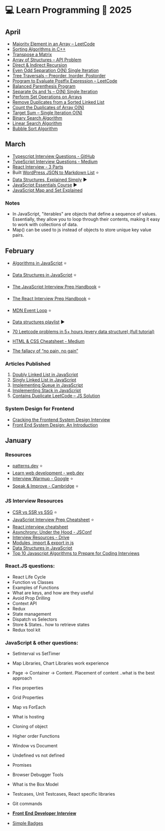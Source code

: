 # 💻 Learn Programming 📆 2025

## April
* [Majority Element in an Array – LeetCode](https://matrixread.com/majority-element-in-an-array/)
* [Sorting Algorithms in C++](https://matrixread.com/sorting-algorithmsin-in-c/)
* [Transpose a Matrix](https://matrixread.com/transpose-a-matrix/)
* [Array of Structures – API Problem](https://matrixread.com/array-of-structures-api-problem/)
* [Direct & Indirect Recursion](https://matrixread.com/direct-indirect-recursion/)
* [Even Odd Separation O(N) Single Iteration](https://matrixread.com/even-odd-separation-on-single-iteration/)
* [Tree Traversals – Preorder, Inorder, Postorder](https://matrixread.com/tree-traversals-preorder-inorder-postorder/)
* [Program to Evaluate Postfix Expression – LeetCode](https://matrixread.com/program-to-evaluate-postfix-expression-leetcode/)
* [Balanced Parenthesis Program](https://matrixread.com/balanced-parenthesis-program/)
* [Separate 0s and 1s – O(N) Single Iteration](https://matrixread.com/separate-0s-and-1s-on-single-iteration/)
* [Perform Set Operations on Arrays](https://matrixread.com/perform-set-operations-on-arrays/)
* [Remove Duplicates from a Sorted Linked List](https://matrixread.com/remove-duplicates-from-a-sorted-linked-list/)
* [Count the Duplicates of Array O(N)](https://matrixread.com/count-the-duplicates-of-array-on/)
* [Target Sum – Single Iteration O(N)](https://matrixread.com/target-sum-single-iteration/)
* [Binary Search Algorithm](https://matrixread.com/binary-search-algorithm/)
* [Linear Search Algorithm](https://matrixread.com/linear-search-algorithm/)
* [Bubble Sort Algorithm](https://matrixread.com/bubble-sort-algorithm/)

## March
- [Typescript Interview Questions - GitHub](https://github.com/Devinterview-io/typescript-interview-questions)
- [TypeScript Interview Questions - Medium](https://nabendu82.medium.com/typescript-interview-questions-80d4bb1e9733)
- [React Interview - 3 Parts](https://dev.to/atulbhattsystem32/series/16015)
- Built [WordPress JSON to Markdown List](https://codepen.io/abhiramready/full/XJWaYKR) ⭐
- [Data Structures, Explained Simply](https://www.youtube.com/watch?v=O9v10jQkm5c&ab_channel=SajjaadKhader) ▶️
- [JavaScript Essentials Course](https://www.youtube.com/watch?v=876aSEUA_8c&ab_channel=freeCodeCamp.org) ▶️
- [JavaScript Map and Set Explained](https://www.youtube.com/watch?v=hLgUTM3FOII&ab_channel=JavaScriptMastery)

### Notes
- In JavaScript, "iterables" are objects that define a sequence of values. Essentially, they allow you to loop through their contents, making it easy to work with collections of data.
- Map() can be used to js instead of objects to store unique key value pairs.

## February
- [Algorithms in JavaScript](https://www.freecodecamp.org/news/introduction-to-algorithms-with-javascript-examples/) ⭐
- [Data Structures in JavaScript](https://www.freecodecamp.org/news/data-structures-in-javascript-with-examples/) ⭐
- [The JavaScript Interview Prep Handbook](https://www.freecodecamp.org/news/js-interview-prep-handbook/) ⭐
- [The React Interview Prep Handbook](https://www.freecodecamp.org/news/react-interview-prep-handbook/) ⭐
- [MDN Event Loop](https://developer.mozilla.org/en-US/docs/Web/JavaScript/Event_loop) ⭐
- [Data structures playlist](https://www.youtube.com/playlist?list=PLDV1Zeh2NRsB6SWUrDFW2RmDotAfPbeHu) ▶️
- [70 Leetcode problems in 5+ hours (every data structure) (full tutorial)](https://www.youtube.com/watch?v=lvO88XxNAzs&ab_channel=stoneycodes)
- [HTML & CSS Cheatsheet - Medium](https://hanwenzhang123.medium.com/html-css-cheatsheet-q-a-concepts-you-need-to-know-to-pass-tech-interview-88e0960ae167)

- [The fallacy of “no pain, no gain”](https://www.ryanhoover.me/post/the-fallacy-of-no-pain-no-gain)

### Articles Published
1. [Doubly Linked List in JavaScript](https://matrixread.com/doubly-linked-list-in-javascript/)
2. [Singly Linked List in JavaScript](https://matrixread.com/singly-linked-list-in-javascript/)
3. [Implementing Queue in JavaScript](https://matrixread.com/implementing-queue-in-javascript/)
4. [Implementing Stack in JavaScript](https://matrixread.com/implementing-stack-in-javascript/)
5. [Contains Duplicate LeetCode – JS Solution](https://matrixread.com/contains-duplicate-leetcode-js-solution/)

### System Design for Frontend
- [Cracking the Frontend System Design Interview](https://medhat.dev/blog/cracking-frontend-system-design-interview/)
- [Front End System Design: An Introduction](https://www.greatfrontend.com/front-end-system-design-playbook/introduction)

## January

### Resources
- [patterns.dev](https://www.patterns.dev/) ⭐
- [Learn web development - web.dev](https://web.dev/learn/)
- [Interview Warmup - Google](https://grow.google/certificates/interview-warmup/) ⭐
- [Speak & Improve - Cambridge](https://speakandimprove.com/) ⭐

### JS Interview Resources
- [CSR vs SSR vs SSG](https://dev.to/pahanperera/visual-explanation-and-comparison-of-csr-ssr-ssg-and-isr-34ea) ⭐
- [JavaScript Interview Prep Cheatsheet](https://www.freecodecamp.org/news/javascript-interview-prep-cheatsheet) ⭐
- [React interview cheatsheet](https://www.aaspinwall.com/react-cheatsheet)
- [Asynchrony: Under the Hood - JSConf](https://www.youtube.com/watch?v=SrNQS8J67zc&ab_channel=JSConf)
- [Interview Resources - Drive](https://drive.google.com/drive/folders/1Tyg6araAH1YXTzPydiMsP6Xtxl2mQ2QD?usp=sharing)
- [Modules, import & export in js](https://www.freecodecamp.org/news/javascript-modules-explained-with-examples/)
- [Data Structures in JavaScript](https://www.freecodecamp.org/news/data-structures-in-javascript-with-examples/)
- [Top 10 Javascript Algorithms to Prepare for Coding Interviews](https://www.youtube.com/watch?v=ufBbWIyKY2E&ab_channel=freeCodeCamp.org)

### React.JS questions:

- React Life Cycle
- Function vs Classes
- Examples of Functions
- What are keys, and how are they useful
- Avoid Prop Drilling
- Context API
- Redux
- State management
- Dispatch vs Selectors
- Store & States.. how to retrieve states
- Redux tool kit

### JavaScript & other questions:
- SetInterval vs SetTimer
- Map Libraries, Chart Libraries work experience
- Page -> Container -> Content. Placement of content ..what is the best approach
- Flex properties
- Grid Properties
- Map vs ForEach
- What is hosting
- Cloning of object
- Higher order Functions
- Window vs Document
- Undefined vs not defined
- Promises
- Browser Debugger Tools
- What is the Box Model
- Testcases, Unit Testcases, React specific libraries
- Git commands
- [𝐅𝐫𝐨𝐧𝐭 𝐄𝐧𝐝 𝐃𝐞𝐯𝐞𝐥𝐨𝐩𝐞𝐫 𝐈𝐧𝐭𝐞𝐫𝐯𝐢𝐞𝐰](https://www.youtube.com/watch?v=uK70jF0Csyo&ab_channel=ReactJSDeveloperInterviewSeries)

- [Simple Badges](https://badges.pages.dev/)

